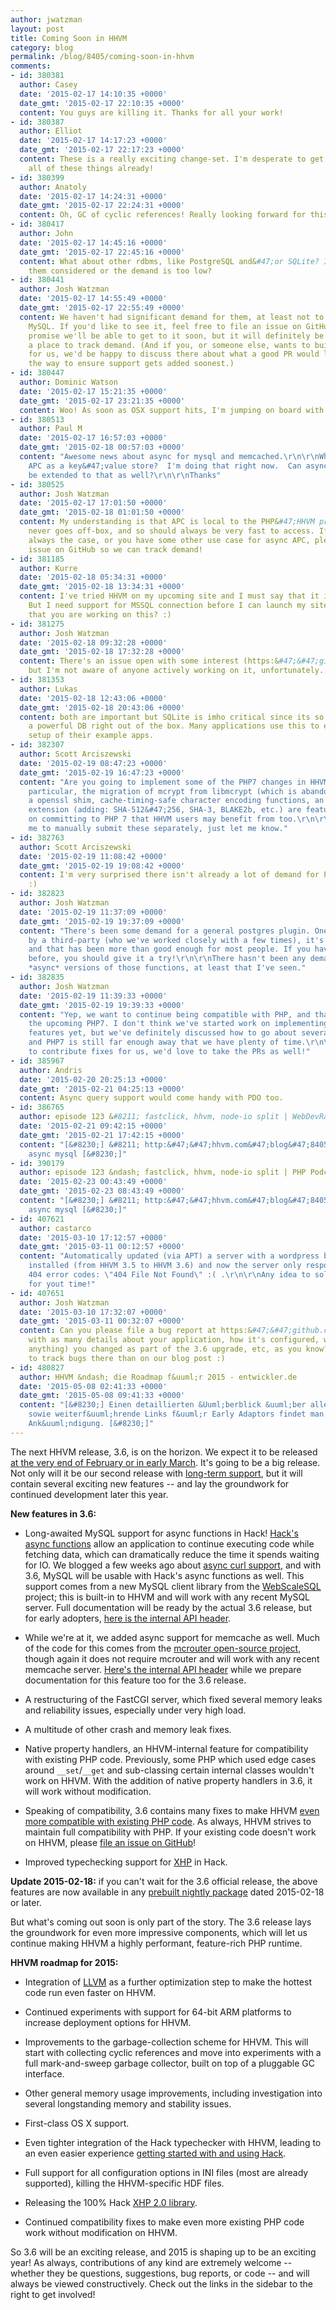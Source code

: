 ```yaml
---
author: jwatzman
layout: post
title: Coming Soon in HHVM
category: blog
permalink: /blog/8405/coming-soon-in-hhvm
comments:
- id: 380381
  author: Casey
  date: '2015-02-17 14:10:35 +0000'
  date_gmt: '2015-02-17 22:10:35 +0000'
  content: You guys are killing it. Thanks for all your work!
- id: 380387
  author: Elliot
  date: '2015-02-17 14:17:23 +0000'
  date_gmt: '2015-02-17 22:17:23 +0000'
  content: These is a really exciting change-set. I'm desperate to get my hands on
    all of these things already!
- id: 380399
  author: Anatoly
  date: '2015-02-17 14:24:31 +0000'
  date_gmt: '2015-02-17 22:24:31 +0000'
  content: Oh, GC of cyclic references! Really looking forward for this!
- id: 380417
  author: John
  date: '2015-02-17 14:45:16 +0000'
  date_gmt: '2015-02-17 22:45:16 +0000'
  content: What about other rdbms, like PostgreSQL and&#47;or SQLite? Is support for
    them considered or the demand is too low?
- id: 380441
  author: Josh Watzman
  date: '2015-02-17 14:55:49 +0000'
  date_gmt: '2015-02-17 22:55:49 +0000'
  content: We haven't had significant demand for them, at least not to the level of
    MySQL. If you'd like to see it, feel free to file an issue on GitHub. I can't
    promise we'll be able to get to it soon, but it will definitely be good to have
    a place to track demand. (And if you, or someone else, wants to build support
    for us, we'd be happy to discuss there about what a good PR would look like! Definitely
    the way to ensure support gets added soonest.)
- id: 380447
  author: Dominic Watson
  date: '2015-02-17 15:21:35 +0000'
  date_gmt: '2015-02-17 23:21:35 +0000'
  content: Woo! As soon as OSX support hits, I'm jumping on board with this.
- id: 380513
  author: Paul M
  date: '2015-02-17 16:57:03 +0000'
  date_gmt: '2015-02-18 00:57:03 +0000'
  content: "Awesome news about async for mysql and memcached.\r\n\r\nWhat about using
    APC as a key&#47;value store?  I'm doing that right now.  Can async functionality
    be extended to that as well?\r\n\r\nThanks"
- id: 380525
  author: Josh Watzman
  date: '2015-02-17 17:01:50 +0000'
  date_gmt: '2015-02-18 01:01:50 +0000'
  content: My understanding is that APC is local to the PHP&#47;HHVM process, and
    never goes off-box, and so should always be very fast to access. If this isn't
    always the case, or you have some other use case for async APC, please file an
    issue on GitHub so we can track demand!
- id: 381185
  author: Kurre
  date: '2015-02-18 05:34:31 +0000'
  date_gmt: '2015-02-18 13:34:31 +0000'
  content: I've tried HHVM on my upcoming site and I must say that it is super fast!
    But I need support for MSSQL connection before I can launch my site, any chance
    that you are working on this? :)
- id: 381275
  author: Josh Watzman
  date: '2015-02-18 09:32:28 +0000'
  date_gmt: '2015-02-18 17:32:28 +0000'
  content: There's an issue open with some interest (https:&#47;&#47;github.com&#47;facebook&#47;hhvm&#47;issues&#47;1579)
    but I'm not aware of anyone actively working on it, unfortunately.
- id: 381353
  author: Lukas
  date: '2015-02-18 12:43:06 +0000'
  date_gmt: '2015-02-18 20:43:06 +0000'
  content: both are important but SQLite is imho critical since its so huge to have
    a powerful DB right out of the box. Many applications use this to enable quick
    setup of their example apps.
- id: 382307
  author: Scott Arciszewski
  date: '2015-02-19 08:47:23 +0000'
  date_gmt: '2015-02-19 16:47:23 +0000'
  content: "Are you going to implement some of the PHP7 changes in HHVM? \r\n\r\nIn
    particular, the migration of mcrypt from libmcrypt (which is abandonware) into
    a openssl shim, cache-timing-safe character encoding functions, an updated hash
    extension (adding: SHA-512&#47;256, SHA-3, BLAKE2b, etc.) are features I plan
    on committing to PHP 7 that HHVM users may benefit from too.\r\n\r\nIf you need
    me to manually submit these separately, just let me know."
- id: 382763
  author: Scott Arciszewski
  date: '2015-02-19 11:08:42 +0000'
  date_gmt: '2015-02-19 19:08:42 +0000'
  content: I'm very surprised there isn't already a lot of demand for PostgreSQL.
    :)
- id: 382823
  author: Josh Watzman
  date: '2015-02-19 11:37:09 +0000'
  date_gmt: '2015-02-19 19:37:09 +0000'
  content: "There's been some demand for a general postgres plugin. One is provided
    by a third-party (who we've worked closely with a few times), it's at https:&#47;&#47;github.com&#47;PocketRent&#47;hhvm-pgsql,
    and that has been more than good enough for most people. If you haven't seen it
    before, you should give it a try!\r\n\r\nThere hasn't been any demand yet for
    *async* versions of those functions, at least that I've seen."
- id: 382835
  author: Josh Watzman
  date: '2015-02-19 11:39:33 +0000'
  date_gmt: '2015-02-19 19:39:33 +0000'
  content: "Yep, we want to continue being compatible with PHP, and that includes
    the upcoming PHP7. I don't think we've started work on implementing any of the
    features yet, but we've definitely discussed how to go about several of them --
    and PHP7 is still far enough away that we have plenty of time.\r\n\r\nIf you want
    to contribute fixes for us, we'd love to take the PRs as well!"
- id: 385967
  author: Andris
  date: '2015-02-20 20:25:13 +0000'
  date_gmt: '2015-02-21 04:25:13 +0000'
  content: Async query support would come handy with PDO too.
- id: 386765
  author: episode 123 &#8211; fastclick, hhvm, node-io split | WebDevRadio
  date: '2015-02-21 09:42:15 +0000'
  date_gmt: '2015-02-21 17:42:15 +0000'
  content: "[&#8230;] &#8211; http:&#47;&#47;hhvm.com&#47;blog&#47;8405&#47;coming-soon-in-hhvm
    async mysql [&#8230;]"
- id: 390179
  author: episode 123 &ndash; fastclick, hhvm, node-io split | PHP Podcasts
  date: '2015-02-23 00:43:49 +0000'
  date_gmt: '2015-02-23 08:43:49 +0000'
  content: "[&#8230;] &#8211; http:&#47;&#47;hhvm.com&#47;blog&#47;8405&#47;coming-soon-in-hhvm
    async mysql [&#8230;]"
- id: 407621
  author: castarco
  date: '2015-03-10 17:12:57 +0000'
  date_gmt: '2015-03-11 00:12:57 +0000'
  content: "Automatically updated (via APT) a server with a wordpress blog and owncloud
    installed (from HHVM 3.5 to HHVM 3.6) and now the server only responds with HTTP
    404 error codes: \"404 File Not Found\" :( .\r\n\r\nAny idea to solve it? Thanks
    for yout time!"
- id: 407651
  author: Josh Watzman
  date: '2015-03-10 17:32:07 +0000'
  date_gmt: '2015-03-11 00:32:07 +0000'
  content: Can you please file a bug report at https:&#47;&#47;github.com&#47;facebook&#47;hhvm&#47;issues,
    with as many details about your application, how it's configured, what else (if
    anything) you changed as part of the 3.6 upgrade, etc, as you know? Much easier
    to track bugs there than on our blog post :)
- id: 480827
  author: HHVM &ndash; die Roadmap f&uuml;r 2015 - entwickler.de
  date: '2015-05-08 02:41:33 +0000'
  date_gmt: '2015-05-08 09:41:33 +0000'
  content: "[&#8230;] Einen detaillierten &Uuml;berblick &uuml;ber alle neuen Features
    sowie weiterf&uuml;hrende Links f&uuml;r Early Adaptors findet man in der offiziellen
    Ank&uuml;ndigung. [&#8230;]"
---
```


The next HHVM release, 3.6, is on the horizon. We expect it to be released [at the very end of February or in early March](https://github.com/facebook/hhvm/wiki/Release%20Schedule). It's going to be a big release. Not only will it be our second release with [long-term support](https://github.com/facebook/hhvm/wiki/Long-term-support-%28LTS%29), but it will contain several exciting new features -- and lay the groundwork for continued development later this year.

<!--truncate-->

**New features in 3.6:**


  * Long-awaited MySQL support for async functions in Hack! [Hack's async functions](http://docs.hhvm.com/manual/en/hack.async.php) allow an application to continue executing code while fetching data, which can dramatically reduce the time it spends waiting for IO. We blogged a few weeks ago about [async curl support](http://hhvm.com/blog/7091/async-cooperative-multitasking-for-hack), and with 3.6, MySQL will be usable with Hack's async functions as well. This support comes from a new MySQL client library from the [WebScaleSQL](http://webscalesql.org/) project; this is built-in to HHVM and will work with any recent MySQL server. Full documentation will be ready by the actual 3.6 release, but for early adopters, [here is the internal API header](https://github.com/facebook/hhvm/blob/master/hphp/runtime/ext/async_mysql/ext_async_mysql.php).

  * While we're at it, we added async support for memcache as well. Much of the code for this comes from the [mcrouter open-source project](https://github.com/facebook/mcrouter), though again it does not require mcrouter and will work with any recent memcache server. [Here's the internal API header](https://github.com/facebook/hhvm/blob/master/hphp/runtime/ext/mcrouter/ext_mcrouter.php) while we prepare documentation for this feature too for the 3.6 release.

  * A restructuring of the FastCGI server, which fixed several memory leaks and reliability issues, especially under very high load.

  * A multitude of other crash and memory leak fixes.

  * Native property handlers, an HHVM-internal feature for compatibility with existing PHP code. Previously, some PHP which used edge cases around `__set`/`__get` and sub-classing certain internal classes wouldn't work on HHVM. With the addition of native property handlers in 3.6, it will work without modification.

  * Speaking of compatibility, 3.6 contains many fixes to make HHVM [even more compatible with existing PHP code](http://www.hhvm.com/frameworks/). As always, HHVM strives to maintain full compatibility with PHP. If your existing code doesn't work on HHVM, please [file an issue on GitHub](https://github.com/facebook/hhvm/issues)!

  * Improved typechecking support for [XHP](http://docs.hhvm.com/manual/en/hack.xhp.php) in Hack.


**Update 2015-02-18:** if you can't wait for the 3.6 official release, the above features are now available in any [prebuilt nightly package](https://github.com/facebook/hhvm/wiki/Prebuilt%20Packages%20for%20HHVM) dated 2015-02-18 or later.

But what's coming out soon is only part of the story. The 3.6 release lays the groundwork for even more impressive components, which will let us continue making HHVM a highly performant, feature-rich PHP runtime.

**HHVM roadmap for 2015:**





  * Integration of [LLVM](http://llvm.org/) as a further optimization step to make the hottest code run even faster on HHVM.

  * Continued experiments with support for 64-bit ARM platforms to increase deployment options for HHVM.

  * Improvements to the garbage-collection scheme for HHVM. This will start with collecting cyclic references and move into experiments with a full mark-and-sweep garbage collector, built on top of a pluggable GC interface.

  * Other general memory usage improvements, including investigation into several longstanding memory and stability issues.

  * First-class OS X support.

  * Even tighter integration of the Hack typechecker with HHVM, leading to an even easier experience [getting started with and using Hack](http://docs.hhvm.com/manual/en/install.hack.bootstrapping.php).

  * Full support for all configuration options in INI files (most are already supported), killing the HHVM-specific HDF files.

  * Releasing the 100% Hack [XHP 2.0 library](https://github.com/facebook/xhp-lib).

  * Continued compatibility fixes to make even more existing PHP code work without modification on HHVM.


So 3.6 will be an exciting release, and 2015 is shaping up to be an exciting year! As always, contributions of any kind are extremely welcome -- whether they be questions, suggestions, bug reports, or code -- and will always be viewed constructively. Check out the links in the sidebar to the right to get involved!
